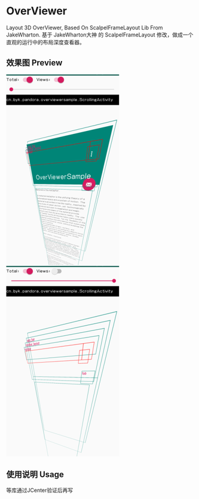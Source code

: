 # OverViewer
Layout 3D OverViewer, Based On ScalpelFrameLayout Lib From JakeWharton.
基于 JakeWharton大神 的 ScalpelFrameLayout 修改，做成一个直观的运行中的布局深度查看器。


## 效果图 Preview
![](https://github.com/bluesofy/OverViewer/blob/master/preview/pic1.png)
![](https://github.com/bluesofy/OverViewer/blob/master/preview/pic2.png)


## 使用说明 Usage
等库通过JCenter验证后再写